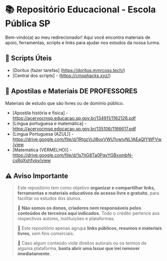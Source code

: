 # 📚 Repositório Educacional - Escola Pública SP

Bem-vindo(a) ao meu redirecionador! Aqui você encontra materiais de apoio, ferramentas, scripts e links para ajudar nos estudos da nossa turma.

## 🔧 Scripts Úteis
- [Doritus (fazer tarefas] (https://doritus.mmrcoss.tech/)
- [Central dos scripts] - (https://cmsphacks.xyz/)

## 📖 Apostilas e Materiais DE PROFESSORES
Materiais de estudo que são livres ou de domínio público.
- [Apostila história e física] - https://acervocmsp.educacao.sp.gov.br/134911/1162126.pdf
- [Língua portuguesa e matemática] -  https://acervocmsp.educacao.sp.gov.br/135106/1166617.pdf
- [Lingua Portuguesa (AZUL)] - https://drive.google.com/file/d/1RtgzVjJl8oxVWU1vwjyNL1AEaQIYWFVw/view
- [Matemática (VERMELHO)] - https://drive.google.com/file/d/1s7jtG8Ta0PqvYGBxxmbN-csRqXshfvpy/view  


## ⚠️ Aviso Importante

> Este repositório tem como objetivo **organizar e compartilhar links, ferramentas e materiais educativos de acesso livre e gratuito**, para facilitar os estudos dos alunos.  
> 
> 🔹 **Não somos os donos, criadores nem responsáveis pelos conteúdos de terceiros aqui indicados.** Todo o crédito pertence aos respectivos autores, instituições e plataformas.  
> 
> 🔹 Este repositório apenas agrupa **links públicos, resumos e materiais livres**, sem fins comerciais.  
> 
> 🔹 Caso algum conteúdo viole direitos autorais ou os termos de alguma plataforma, **basta abrir uma *Issue* que irei remover imediatamente.**
>
